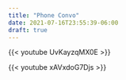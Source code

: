 ```yaml
---
title: "Phone Convo"
date: 2021-07-16T23:55:39-06:00
draft: true
---
```


{{< youtube UvKayzqMX0E >}}

{{< youtube xAVxdoG7Djs >}}